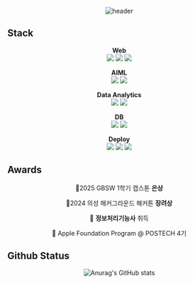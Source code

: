 <p align="center">
  <img src="https://capsule-render.vercel.app/api?type=soft&color=0:306998,100:FFD43B&height=300&section=header&text=HIGHSCHOOL%20DEV-nl-INGYU%20CHOI&fontSize=60" alt="header" />
</p>

## Stack

<p align="center">
  <b>Web</b><br/>
  <img src="https://img.shields.io/badge/HTML5-E34F26?style=for-the-badge&logo=html5&logoColor=white" />
  <img src="https://img.shields.io/badge/CSS3-1572B6?style=for-the-badge&logo=css3&logoColor=white" />
  <img src="https://img.shields.io/badge/Flask-000000?style=for-the-badge&logo=flask&logoColor=white" />
</p>

<p align="center">
  <b>AIML</b><br/>
  <img src="https://img.shields.io/badge/Python-3776AB?style=for-the-badge&logo=python&logoColor=white" />
  <img src="https://img.shields.io/badge/TensorFlow-FF6F00?style=for-the-badge&logo=tensorflow&logoColor=white" />
</p>

<p align="center">
  <b>Data Analytics</b><br/>
  <img src="https://img.shields.io/badge/Python-3776AB?style=for-the-badge&logo=python&logoColor=white" />
  <img src="https://img.shields.io/badge/R-276DC3?style=for-the-badge&logo=r&logoColor=white" />
</p>

<p align="center">
  <b>DB</b><br/>
  <img src="https://img.shields.io/badge/MongoDB-4EA94B?style=for-the-badge&logo=mongodb&logoColor=white" />
  <img src="https://img.shields.io/badge/SQLite-07405E?style=for-the-badge&logo=sqlite&logoColor=white" />
</p>

<p align="center">
  <b>Deploy</b><br/>
  <img src="https://img.shields.io/badge/Amazon_AWS-FF9900?style=for-the-badge&logo=amazonaws&logoColor=white" />
  <img src="https://img.shields.io/badge/Google_Cloud-4285F4?style=for-the-badge&logo=google-cloud&logoColor=white" />
  <img src="https://img.shields.io/badge/GitHub_Actions-2088FF?style=for-the-badge&logo=github-actions&logoColor=white" />
</p>

## Awards

<p align="center">
  <p align="center">🥈2025 GBSW 1학기 캡스톤 <b>은상</b></p>
  <p align="center">🥉2024 의성 해커그라운드 해커톤 <b>장려상</b></p>
  <p align="center">📜 <b>정보처리기능사</b> 취득</p>
  <p align="center">🍎 Apple Foundation Program @ POSTECH 4기</p>
</p>

## Github Status
<p align="center">
  <img src="https://github-readme-stats.vercel.app/api?username=yeeeengyu&show_icons=true&theme=merko" alt="Anurag's GitHub stats" />
</p>
